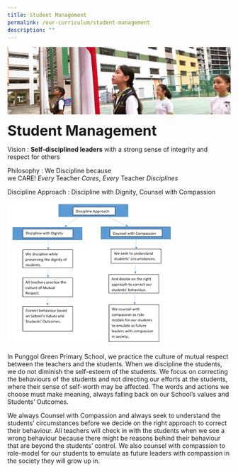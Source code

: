 ```yaml
---
title: Student Management
permalink: /our-curriculum/student-management
description: ""
---
```

![](/images/sub-banner.jpg)

**<font size=6>Student Management</font>**

Vision : **Self-disciplined leaders** with a strong sense of integrity and respect for others

  

Philosophy : We Discipline because we CARE! _Every_ Teacher _Cares_, _Every_ Teacher _Disciplines_

  

Discipline Approach : Discipline with Dignity, Counsel with Compassion

<img src="/images/Our%20Curriculum/Student%20Management.png"  
     style="width:75%">


In Punggol Green Primary School, we practice the culture of mutual respect between the teachers and the students. When we discipline the students, we do not diminish the self-esteem of the students. We focus on correcting the behaviours of the students and not directing our efforts at the students, where their sense of self-worth may be affected. The words and actions we choose must make meaning, always falling back on our School’s values and Students’ Outcomes.

  

We always Counsel with Compassion and always seek to understand the students’ circumstances before we decide on the right approach to correct their behaviour. All teachers will check in with the students when we see a wrong behaviour because there might be reasons behind their behaviour that are beyond the students’ control. We also counsel with compassion to role-model for our students to emulate as future leaders with compassion in the society they will grow up in.